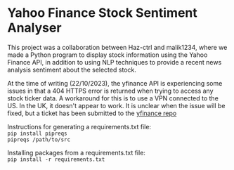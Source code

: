 # Yahoo Finance Stock Sentiment Analyser

This project was a collaboration between Haz-ctrl and malik1234, where we made a Python program to display stock information using the Yahoo Finance API, in addition to using NLP techniques to provide a recent news analysis sentiment about the selected stock.

At the time of writing (22/10/2023), the yfinance API is experiencing some issues in that a 404 HTTPS error is returned when trying to access any stock ticker data. A workaround for this is to use a VPN connected to the US. In the UK, it doesn't appear to work. It is unclear when the issue will be fixed, but a ticket has been submitted to the [yfinance repo](https://github.com/ranaroussi/yfinance/issues/1729)

Instructions for generating a requirements.txt file:\
`pip install pipreqs`\
`pipreqs /path/to/src`

Installing packages from a requirements.txt file:\
`pip install -r requirements.txt`
